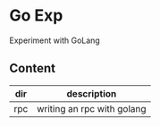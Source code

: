 # Go Exp

Experiment with GoLang

## Content

| dir | description                |
| --- | -------------------------- |
| rpc | writing an rpc with golang |
